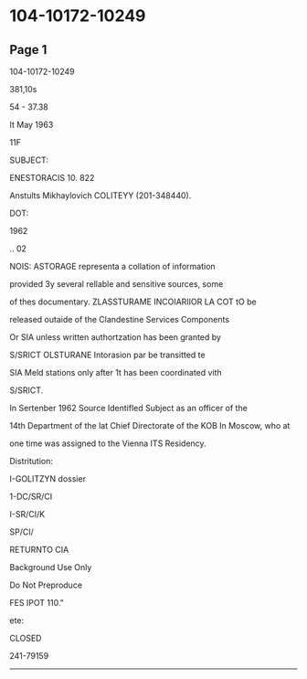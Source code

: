 # 104-10172-10249

## Page 1

104-10172-10249

381,10s

54 - 37.38

It May 1963

11F

SUBJECT:

ENESTORACIS 10. 822

Anstults Mikhaylovich COLITEYY (201-348440).

DOT:

1962

.. 02

NOIS: ASTORAGE representa a collation of information

provided 3y several rellable and sensitive sources, some

of thes documentary. ZLASSTURAME INCOIARIIOR LA COT tO be

released outaide of the Clandestine Services Components

Or SIA unless written authortzation has been granted by

S/SRICT OLSTURANE Intorasion par be transitted te

SIA Meld stations only after 1t has been coordinated vith

S/SRICT.

In Sertenber 1962 Source Identifled Subject as an officer of the

14th Department of the lat Chief Directorate of the KOB In Moscow, who at

one time was assigned to the Vienna ITS Residency.

Distritution:

I-GOLITZYN dossier

1-DC/SR/CI

I-SR/CI/K

SP/CI/

RETURNTO CIA

Background Use Only

Do Not Preproduce

FES IPOT 110."

ete:

CLOSED

241-79159

---

